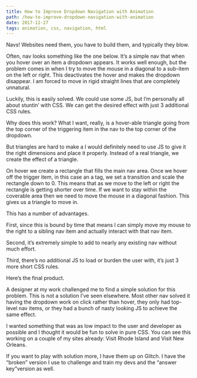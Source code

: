 ```yaml
---
title: How to Improve Dropdown Navigation with Animation
path: /how-to-improve-dropdown-navigation-with-animation
date: 2017-12-27
tags: animation, css, navigation, html
---
```


Navs! Websites need them, you have to build them, and typically they blow.

Often, nav looks something like the one below. It’s a simple nav that when you hover over an item a dropdown appears. It works well enough, but the problem comes in when I try to move the mouse in a diagonal to a sub-item on the left or right. This deactivates the hover and makes the dropdown disappear. I am forced to move in rigid straight lines that are completely unnatural.

<!-- embed -->

Luckily, this is easily solved. We could use some JS, but I’m personally all about stuntin’ with CSS. We can get the desired effect with just 3 additional CSS rules.

Why does this work? What I want, really, is a hover-able triangle going from the top corner of the triggering item in the nav to the top corner of the dropdown.

<!-- embed -->

But triangles are hard to make a I would definitely need to use JS to give it the right dimensions and place it properly. Instead of a real triangle, we create the effect of a triangle.

On hover we create a rectangle that fills the main nav area. Once we hover off the trigger item, in this case an a tag, we set a transition and scale the rectangle down to 0. This means that as we move to the left or right the rectangle is getting shorter over time. If we want to stay within the coverable area then we need to move the mouse in a diagonal fashion. This gives us a triangle to move in.

<!-- embed -->

This has a number of advantages.

First, since this is bound by time that means I can simply move my mouse to the right to a sibling nav item and actually interact with that nav item.

Second, it’s extremely simple to add to nearly any existing nav without much effort.

Third, there’s no additional JS to load or burden the user with, it’s just 3 more short CSS rules.

Here’s the final product.

<!-- embed -->

A designer at my work challenged me to find a simple solution for this problem. This is not a solution I’ve seen elsewhere. Most other nav solved it having the dropdown work on click rather than hover, they only had top-level nav items, or they had a bunch of nasty looking JS to achieve the same effect.

I wanted something that was as low impact to the user and developer as possible and I thought it would be fun to solve in pure CSS. You can see this working on a couple of my sites already: Visit Rhode Island and Visit New Orleans.

If you want to play with solution more, I have them up on Glitch. I have the “broken” version I use to challenge and train my devs and the “answer key”version as well.
